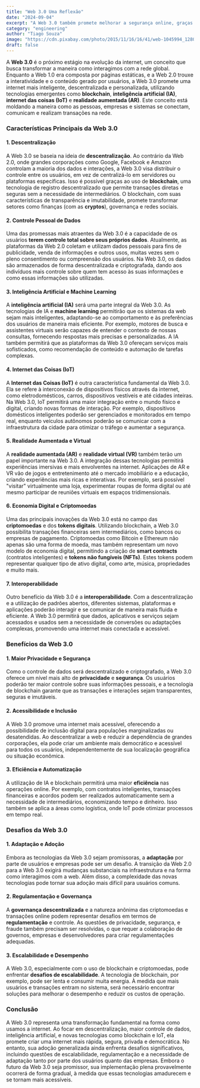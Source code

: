 ```yaml
---
title: "Web 3.0 Uma Reflexão"
date: "2024-09-04"
excerpt: "A Web 3.0 também promete melhorar a segurança online, graças à utilização de tecnologias como criptografia e blockchain. Isso permite que os usuários protejam seus dados e identidades online de forma mais eficaz."
category: "engineering"
author: "Tiago Souza"
image: "https://cdn.pixabay.com/photo/2015/11/16/16/41/web-1045994_1280.jpg"
draft: false
---
```


A **Web 3.0** é o próximo estágio na evolução da internet, um conceito que busca transformar a maneira como interagimos com a rede global. Enquanto a Web 1.0 era composta por páginas estáticas, e a Web 2.0 trouxe a interatividade e o conteúdo gerado por usuários, a Web 3.0 promete uma internet mais inteligente, descentralizada e personalizada, utilizando tecnologias emergentes como **blockchain**, **inteligência artificial (IA)**, **internet das coisas (IoT)** e **realidade aumentada (AR)**. Este conceito está moldando a maneira como as pessoas, empresas e sistemas se conectam, comunicam e realizam transações na rede.

### Características Principais da Web 3.0

#### 1. **Descentralização**
A Web 3.0 se baseia na ideia de **descentralização**. Ao contrário da Web 2.0, onde grandes corporações como Google, Facebook e Amazon controlam a maioria dos dados e interações, a Web 3.0 visa distribuir o controle entre os usuários, em vez de centralizá-lo em servidores ou plataformas específicas. Isso é possível graças ao uso de **blockchain**, uma tecnologia de registro descentralizado que permite transações diretas e seguras sem a necessidade de intermediários. O blockchain, com suas características de transparência e imutabilidade, promete transformar setores como finanças (com as **cryptos**), governança e redes sociais.

#### 2. **Controle Pessoal de Dados**
Uma das promessas mais atraentes da Web 3.0 é a capacidade de os usuários **terem controle total sobre seus próprios dados**. Atualmente, as plataformas da Web 2.0 coletam e utilizam dados pessoais para fins de publicidade, venda de informações e outros usos, muitas vezes sem o pleno consentimento ou compreensão dos usuários. Na Web 3.0, os dados são armazenados de forma descentralizada e criptografada, dando aos indivíduos mais controle sobre quem tem acesso às suas informações e como essas informações são utilizadas.

#### 3. **Inteligência Artificial e Machine Learning**
A **inteligência artificial (IA)** será uma parte integral da Web 3.0. As tecnologias de IA e **machine learning** permitirão que os sistemas da web sejam mais inteligentes, adaptando-se ao comportamento e às preferências dos usuários de maneira mais eficiente. Por exemplo, motores de busca e assistentes virtuais serão capazes de entender o contexto de nossas consultas, fornecendo respostas mais precisas e personalizadas. A IA também permitirá que as plataformas da Web 3.0 ofereçam serviços mais sofisticados, como recomendação de conteúdo e automação de tarefas complexas.

#### 4. **Internet das Coisas (IoT)**
A **Internet das Coisas (IoT)** é outra característica fundamental da Web 3.0. Ela se refere à interconexão de dispositivos físicos através da internet, como eletrodomésticos, carros, dispositivos vestíveis e até cidades inteiras. Na Web 3.0, IoT permitirá uma maior integração entre o mundo físico e digital, criando novas formas de interação. Por exemplo, dispositivos domésticos inteligentes poderão ser gerenciados e monitorados em tempo real, enquanto veículos autônomos poderão se comunicar com a infraestrutura da cidade para otimizar o tráfego e aumentar a segurança.

#### 5. **Realidade Aumentada e Virtual**
A **realidade aumentada (AR)** e **realidade virtual (VR)** também terão um papel importante na Web 3.0. A integração dessas tecnologias permitirá experiências imersivas e mais envolventes na internet. Aplicações de AR e VR vão de jogos e entretenimento até o mercado imobiliário e a educação, criando experiências mais ricas e interativas. Por exemplo, será possível "visitar" virtualmente uma loja, experimentar roupas de forma digital ou até mesmo participar de reuniões virtuais em espaços tridimensionais.

#### 6. **Economia Digital e Criptomoedas**
Uma das principais inovações da Web 3.0 está no campo das **criptomoedas** e dos **tokens digitais**. Utilizando blockchain, a Web 3.0 possibilita transações financeiras sem intermediários, como bancos ou empresas de pagamento. Criptomoedas como Bitcoin e Ethereum não apenas são uma forma de moeda, mas também representam um novo modelo de economia digital, permitindo a criação de **smart contracts** (contratos inteligentes) e **tokens não fungíveis (NFTs)**. Estes tokens podem representar qualquer tipo de ativo digital, como arte, música, propriedades e muito mais.

#### 7. **Interoperabilidade**
Outro benefício da Web 3.0 é a **interoperabilidade**. Com a descentralização e a utilização de padrões abertos, diferentes sistemas, plataformas e aplicações poderão interagir e se comunicar de maneira mais fluida e eficiente. A Web 3.0 permitirá que dados, aplicativos e serviços sejam acessados e usados sem a necessidade de conversões ou adaptações complexas, promovendo uma internet mais conectada e acessível.

### Benefícios da Web 3.0

#### 1. **Maior Privacidade e Segurança**
Como o controle de dados será descentralizado e criptografado, a Web 3.0 oferece um nível mais alto de **privacidade** e **segurança**. Os usuários poderão ter maior controle sobre suas informações pessoais, e a tecnologia de blockchain garante que as transações e interações sejam transparentes, seguras e imutáveis.

#### 2. **Acessibilidade e Inclusão**
A Web 3.0 promove uma internet mais acessível, oferecendo a possibilidade de inclusão digital para populações marginalizadas ou desatendidas. Ao descentralizar a web e reduzir a dependência de grandes corporações, ela pode criar um ambiente mais democrático e acessível para todos os usuários, independentemente de sua localização geográfica ou situação econômica.

#### 3. **Eficiência e Automatização**
A utilização de IA e blockchain permitirá uma maior **eficiência** nas operações online. Por exemplo, com contratos inteligentes, transações financeiras e acordos podem ser realizados automaticamente sem a necessidade de intermediários, economizando tempo e dinheiro. Isso também se aplica a áreas como logística, onde IoT pode otimizar processos em tempo real.

### Desafios da Web 3.0

#### 1. **Adaptação e Adoção**
Embora as tecnologias da Web 3.0 sejam promissoras, a **adaptação** por parte de usuários e empresas pode ser um desafio. A transição da Web 2.0 para a Web 3.0 exigirá mudanças substanciais na infraestrutura e na forma como interagimos com a web. Além disso, a complexidade das novas tecnologias pode tornar sua adoção mais difícil para usuários comuns.

#### 2. **Regulamentação e Governança**
A **governança descentralizada** e a natureza anônima das criptomoedas e transações online podem representar desafios em termos de **regulamentação** e controle. As questões de privacidade, segurança, e fraude também precisam ser resolvidas, o que requer a colaboração de governos, empresas e desenvolvedores para criar regulamentações adequadas.

#### 3. **Escalabilidade e Desempenho**
A Web 3.0, especialmente com o uso de blockchain e criptomoedas, pode enfrentar **desafios de escalabilidade**. A tecnologia de blockchain, por exemplo, pode ser lenta e consumir muita energia. À medida que mais usuários e transações entram no sistema, será necessário encontrar soluções para melhorar o desempenho e reduzir os custos de operação.

### Conclusão

A Web 3.0 representa uma transformação fundamental na forma como usamos a internet. Ao focar em descentralização, maior controle de dados, inteligência artificial, e novas tecnologias como blockchain e IoT, ela promete criar uma internet mais rápida, segura, privada e democrática. No entanto, sua adoção generalizada ainda enfrenta desafios significativos, incluindo questões de escalabilidade, regulamentação e a necessidade de adaptação tanto por parte dos usuários quanto das empresas. Embora o futuro da Web 3.0 seja promissor, sua implementação plena provavelmente ocorrerá de forma gradual, à medida que essas tecnologias amadurecem e se tornam mais acessíveis.